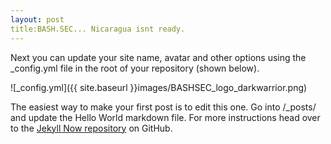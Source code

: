 ```yaml
---
layout: post
title:BASH.SEC... Nicaragua isnt ready.
---
```


Next you can update your site name, avatar and other options using the _config.yml file in the root of your repository (shown below).

![_config.yml]({{ site.baseurl }}images/BASHSEC_logo_darkwarrior.png)

The easiest way to make your first post is to edit this one. Go into /_posts/ and update the Hello World markdown file. For more instructions head over to the [Jekyll Now repository](https://github.com/barryclark/jekyll-now) on GitHub.
